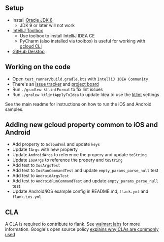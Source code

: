 ## Setup

- Install [Oracle JDK 8](http://www.oracle.com/technetwork/java/javase/downloads/jdk8-downloads-2133151.html)
  - JDK 9 or later will not work
- [IntelliJ Toolbox](https://www.jetbrains.com/toolbox/app/)
  - Use toolbox to install IntelliJ IDEA CE
  - PyCharm (also installed via toolbox) is useful for working with [gcloud CLI](https://github.com/bootstraponline/gcloud_cli)
- [GitHub Desktop](https://desktop.github.com/)

## Working on the code

- Open `test_runner/build.gradle.kts` with `IntelliJ IDEA Community`
- There's an [issue tracker](https://github.com/TestArmada/flank/issues) and [project board]( https://github.com/TestArmada/flank/projects/1)
- Run `./gradlew ktlintFormat` to fix lint issues
- Run `./gralew ktlintApplyToIdea` to update Idea to use the [ktlint](https://github.com/shyiko/ktlint) settings

See the main readme for instructions on how to run the iOS and Android samples.

## Adding new gcloud property common to iOS and Android

- Add property to `GcloudYml` and update `keys`
- Update `IArgs` with new property
- Update `AndroidArgs` to reference the propery and update `toString`
- Update `IosArgs` to reference the propery and `toString`
- Add test to `IosArgsTest`
- Add test to `IosRunCommandTest` and update `empty_params_parse_null` test
- Add test to `AndroidArgsTest`
- Add test to `AndroidRunCommandTest` and update `empty_params_parse_null` test
- Update Android/iOS example config in README.md, `flank.yml` and `flank.ios.yml`

## CLA

A CLA is required to contribute to flank. See [walmart labs](https://github.com/walmartlabs/walmart-cla#walmart-contributor-license-agreement-cla) for more information. Google's open source policy [explains why CLAs are commonly used](https://opensource.google.com/docs/cla/policy/)
